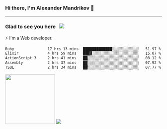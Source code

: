 ### Hi there, I'm Alexander Mandrikov 👋

- - -

### Glad to see you here &nbsp; ![](https://komarev.com/ghpvc/?username=nunsez&color=blue&label=visitors)

⚡ I'm a Web developer.

<!--✨ My GitHub <a href="https://nunsez.github.io/" target="_blank">resume link</a>-->

<!--
**nunsez/nunsez** is a ✨ _special_ ✨ repository because its `README.md` (this file) appears on your GitHub profile.

Here are some ideas to get you started:

- 🔭 I’m currently working on ...
- 🌱 I’m currently learning ...
- 👯 I’m looking to collaborate on ...
- 🤔 I’m looking for help with ...
- 💬 Ask me about ...
- 📫 How to reach me: ...
- 😄 Pronouns: ...
- ⚡ Fun fact: ...
-->


<!--START_SECTION:waka-->

```txt
Ruby               17 hrs 13 mins  █████████████░░░░░░░░░░░░   51.97 %
Elixir             4 hrs 59 mins   ███▓░░░░░░░░░░░░░░░░░░░░░   15.07 %
ActionScript 3     2 hrs 41 mins   ██░░░░░░░░░░░░░░░░░░░░░░░   08.12 %
Assembly           2 hrs 37 mins   ██░░░░░░░░░░░░░░░░░░░░░░░   07.92 %
TSQL               2 hrs 34 mins   ██░░░░░░░░░░░░░░░░░░░░░░░   07.77 %
```

<!--END_SECTION:waka-->

<span>
<img height="160em" src="https://github-readme-stats-nunsez.vercel.app/api?username=nunsez&show_icons=true&count_private=true&hide_border=true&hide=issues" />
<img src="https://github-readme-stats-nunsez.vercel.app/api/top-langs/?username=nunsez&layout=compact&hide_border=true" />
</span>

<!--
[![willianrod's wakatime stats](https://github-readme-stats.vercel.app/api/wakatime?username=nunsez&hide_border=true)](https://github.com/anuraghazra/github-readme-stats)
-->
